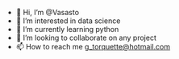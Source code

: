 - 👋 Hi, I’m @Vasasto
- 👀 I’m interested in data science
- 🌱 I’m currently learning python
- 💞️ I’m looking to collaborate on any project
- 📫 How to reach me g_torquette@hotmail.com

<!---
Vasasto/Vasasto is a ✨ special ✨ repository because its `README.md` (this file) appears on your GitHub profile.
You can click the Preview link to take a look at your changes.
--->
